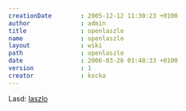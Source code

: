 ```yaml
---
creationDate        : 2005-12-12 11:30:23 +0100 
author              : admin 
title               : openlaszlo 
name                : openlaszlo 
layout              : wiki 
path                : openlaszlo 
date                : 2006-03-26 01:48:33 +0100 
version             : 1 
creator             : kocka 
---
```

Lasd: [laszlo](Laszlo.html)
